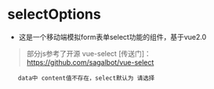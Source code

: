 # selectOptions
+ 这是一个移动端模拟form表单select功能的组件，基于vue2.0
> 部分js参考了开源 vue-select [传送门]：https://github.com/sagalbot/vue-select
```
   data中 content值不存在，select默认为 请选择
```
